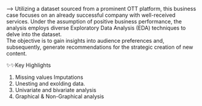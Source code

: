 --> Utilizing a dataset sourced from a prominent OTT platform, this business case focuses on an already successful company with well-received services. 
Under the assumption of positive business performance, the analysis employs diverse Exploratory Data Analysis (EDA) techniques to delve into the dataset.  
The objective is to gain insights into audience preferences and, subsequently, generate recommendations for the strategic creation of new content.

✨✨Key Highlights

1. Missing values Imputations
2. Unesting and exolding data.
3. Univariate and bivariate analysis
4. Graphical & Non-Graphical analysis
